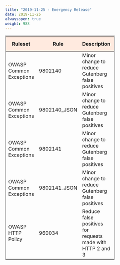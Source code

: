 ```yaml
---
title: "2019-11-25 - Emergency Release"
date: 2019-11-25
alwaysopen: true
weight: 988
---
```


<table style="border: solid 2px darkgrey; width:70%;">
    <thead style="background:#ffeadf;">
        <tr>
            <th>Ruleset</th>
            <th>Rule</th>
            <th>Description</th>
            <th>Previous Action</th>
            <th>New Action</th>
        </tr>
    </thead>
    <tbody>
        <tr>
            <td>OWASP Common Exceptions</td>
            <td>9802140</td>
            <td>Minor change to reduce Gutenberg false positives</td>
            <td>Scoring based</td>
            <td>Scoring based</td>
        </tr>
        <tr>
            <td>OWASP Common Exceptions</td>
            <td>9802140_JSON</td>
            <td>Minor change to reduce Gutenberg false positives</td>
            <td>Scoring based</td>
            <td>Scoring based</td>
        </tr>
        <tr>
            <td>OWASP Common Exceptions</td>
            <td>9802141</td>
            <td>Minor change to reduce Gutenberg false positives</td>
            <td>Scoring based</td>
            <td>Scoring based</td>
        </tr>
        <tr>
            <td>OWASP Common Exceptions</td>
            <td>9802141_JSON</td>
            <td>Minor change to reduce Gutenberg false positives</td>
            <td>Scoring based</td>
            <td>Scoring based</td>
        </tr>
        <tr>
            <td>OWASP HTTP Policy</td>
            <td>960034</td>
            <td>Reduce false positives for requests made with HTTP 2 and 3</td>
            <td>Score based</td>
            <td>Score based</td>
        </tr>
    </tbody>
</table>
